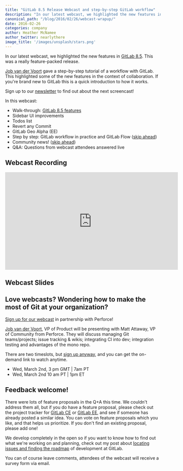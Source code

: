 ```yaml
---
title: "GitLab 8.5 Release Webcast and step-by-step GitLab workflow"
description: "In our latest webcast, we highlighted the new features in GitLab 8.5. This was a really feature-packed release."
canonical_path: "/blog/2016/02/26/webcast-wrapup/"
date: 2016-02-26
categories: company
author: Heather McNamee
author_twitter: nearlythere
image_title: '/images/unsplash/stars.png'
---
```


In our latest webcast, we highlighted the new features in [GitLab 8.5](/releases/2016/02/22/gitlab-8-5-released/).
This was a really feature-packed release.

[Job van der Voort] gave a step-by-step tutorial of a workflow with GitLab.
This highlighted some of the new features in the context of collaboration.
If you're brand new to GitLab this is a quick introduction to how it works.

Sign up to our [newsletter](/company/contact/#newsletter)
to find out about the next screencast!

<!-- more -->

In this webcast:

- Walk-through: [GitLab 8.5 features](/releases/2016/02/22/gitlab-8-5-released)
- Sidebar UI improvements
- Todos list
- Revert any Commit
- GitLab Geo Alpha (EE)
- Step by step: GitLab workflow in practice and GitLab Flow ([skip ahead](https://youtu.be/MGH7TdZA9Rg?t=1225))
- Community news! ([skip ahead](https://youtu.be/MGH7TdZA9Rg?t=2643))
- Q&A: Questions from webcast attendees answered live

## Webcast Recording

<iframe width="560" height="315" src="https://www.youtube.com/embed/MGH7TdZA9Rg" frameborder="0" allowfullscreen></iframe>

## Webcast Slides

<script async class="speakerdeck-embed" data-id="4e2cf464498d4e8cbd1def66de6d450c" data-ratio="1.77777777777778" src="//speakerdeck.com/assets/embed.js"></script>

## Love webcasts? Wondering how to make the most of Git at your organization?

[Sign up for our webcast](http://ow.ly/YMvsM) in partnership with Perforce!

[Job van der Voort], VP of Product will be presenting with Matt Attaway, VP of
Community from Perforce. They will discuss managing Git teams/projects; issue tracking & wikis;
integrating CI into dev; integration testing and advantages of the mono repo.

There are two timeslots, but [sign up anyway](http://ow.ly/YMvsM), and you can get the on-demand link to watch anytime.

- Wed, March 2nd, 3 pm GMT | 7am PT
- Wed, March 2nd 10 am PT | 1pm ET

## Feedback welcome!

There were lots of feature proposals in the Q+A this time.
We couldn't address them all, but if you do have a feature proposal,
please check out the project tracker for
[GitLab CE](https://gitlab.com/gitlab-org/gitlab-ce/issues) or
[GitLab EE](https://gitlab.com/gitlab-org/gitlab-ee/issues), and see if someone
has already posted a similar idea.
You can vote on feature proposals which you like, and that helps us prioritize.
If you don't find an existing proposal, please add one!

We develop completely in the open so if you want to know how to find out what
we're working on and planning, check out my post about [locating issues and finding the roadmap](/blog/2016/01/05/future-direction-gitlab/) of development at GitLab.

You can of course leave comments, attendees of the webcast will receive a survey form via email.

[Job van der Voort]: https://twitter.com/Jobvo
